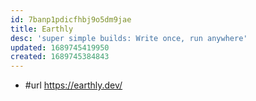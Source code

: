 ```yaml
---
id: 7banp1pdicfhbj9o5dm9jae
title: Earthly
desc: 'super simple builds: Write once, run anywhere'
updated: 1689745419950
created: 1689745384843
---
```


- #url https://earthly.dev/